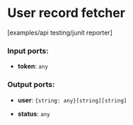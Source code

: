 # User record fetcher

[examples/api testing/junit reporter]

### Input ports:

* __token__: `any`

### Output ports:

* __user__: `{string: any}[string][string]`


* __status__: `any`

